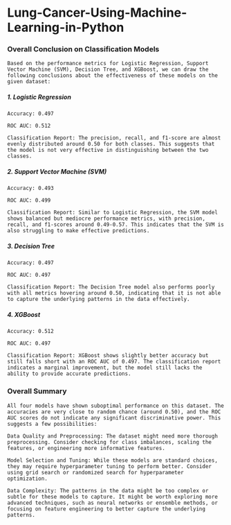 # Lung-Cancer-Using-Machine-Learning-in-Python

### Overall Conclusion on Classification Models

    Based on the performance metrics for Logistic Regression, Support Vector Machine (SVM), Decision Tree, and XGBoost, we can draw the following conclusions about the effectiveness of these models on the given dataset:

##### 1. Logistic Regression

    Accuracy: 0.497
    
    ROC AUC: 0.512
    
    Classification Report: The precision, recall, and f1-score are almost evenly distributed around 0.50 for both classes. This suggests that the model is not very effective in distinguishing between the two classes.
    
##### 2. Support Vector Machine (SVM)
    Accuracy: 0.493 
    
    ROC AUC: 0.499
    
    Classification Report: Similar to Logistic Regression, the SVM model shows balanced but mediocre performance metrics, with precision, recall, and f1-scores around 0.49-0.57. This indicates that the SVM is also struggling to make effective predictions.
    
##### 3. Decision Tree

    Accuracy: 0.497

    ROC AUC: 0.497

    Classification Report: The Decision Tree model also performs poorly with all metrics hovering around 0.50, indicating that it is not able to capture the underlying patterns in the data effectively.
    
##### 4. XGBoost

    Accuracy: 0.512

    ROC AUC: 0.497
    
    Classification Report: XGBoost shows slightly better accuracy but still falls short with an ROC AUC of 0.497. The classification report indicates a marginal improvement, but the model still lacks the ability to provide accurate predictions.

### Overall Summary

    All four models have shown suboptimal performance on this dataset. The accuracies are very close to random chance (around 0.50), and the ROC AUC scores do not indicate any significant discriminative power. This suggests a few possibilities:

    Data Quality and Preprocessing: The dataset might need more thorough preprocessing. Consider checking for class imbalances, scaling the features, or engineering more informative features.

    Model Selection and Tuning: While these models are standard choices, they may require hyperparameter tuning to perform better. Consider using grid search or randomized search for hyperparameter optimization.

    Data Complexity: The patterns in the data might be too complex or subtle for these models to capture. It might be worth exploring more advanced techniques, such as neural networks or ensemble methods, or focusing on feature engineering to better capture the underlying patterns.
